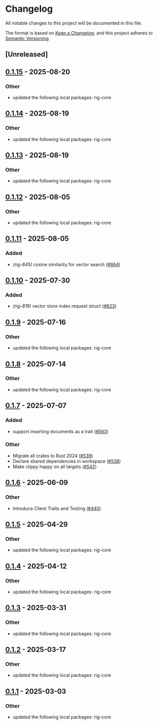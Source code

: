 # Changelog

All notable changes to this project will be documented in this file.

The format is based on [Keep a Changelog](https://keepachangelog.com/en/1.0.0/),
and this project adheres to [Semantic Versioning](https://semver.org/spec/v2.0.0.html).

## [Unreleased]

## [0.1.15](https://github.com/0xPlaygrounds/rig/compare/rig-surrealdb-v0.1.14...rig-surrealdb-v0.1.15) - 2025-08-20

### Other

- updated the following local packages: rig-core

## [0.1.14](https://github.com/0xPlaygrounds/rig/compare/rig-surrealdb-v0.1.13...rig-surrealdb-v0.1.14) - 2025-08-19

### Other

- updated the following local packages: rig-core

## [0.1.13](https://github.com/0xPlaygrounds/rig/compare/rig-surrealdb-v0.1.12...rig-surrealdb-v0.1.13) - 2025-08-19

### Other

- updated the following local packages: rig-core

## [0.1.12](https://github.com/0xPlaygrounds/rig/compare/rig-surrealdb-v0.1.11...rig-surrealdb-v0.1.12) - 2025-08-05

### Other

- updated the following local packages: rig-core

## [0.1.11](https://github.com/0xPlaygrounds/rig/compare/rig-surrealdb-v0.1.10...rig-surrealdb-v0.1.11) - 2025-08-05

### Added

- *(rig-845)* cosine similarity for vector search ([#664](https://github.com/0xPlaygrounds/rig/pull/664))

## [0.1.10](https://github.com/0xPlaygrounds/rig/compare/rig-surrealdb-v0.1.9...rig-surrealdb-v0.1.10) - 2025-07-30

### Added

- *(rig-819)* vector store index request struct ([#623](https://github.com/0xPlaygrounds/rig/pull/623))

## [0.1.9](https://github.com/0xPlaygrounds/rig/compare/rig-surrealdb-v0.1.8...rig-surrealdb-v0.1.9) - 2025-07-16

### Other

- updated the following local packages: rig-core

## [0.1.8](https://github.com/0xPlaygrounds/rig/compare/rig-surrealdb-v0.1.7...rig-surrealdb-v0.1.8) - 2025-07-14

### Other

- updated the following local packages: rig-core

## [0.1.7](https://github.com/0xPlaygrounds/rig/compare/rig-surrealdb-v0.1.6...rig-surrealdb-v0.1.7) - 2025-07-07

### Added

- support inserting documents as a trait ([#563](https://github.com/0xPlaygrounds/rig/pull/563))

### Other

- Migrate all crates to Rust 2024 ([#539](https://github.com/0xPlaygrounds/rig/pull/539))
- Declare shared dependencies in workspace ([#538](https://github.com/0xPlaygrounds/rig/pull/538))
- Make clippy happy on all targets ([#542](https://github.com/0xPlaygrounds/rig/pull/542))

## [0.1.6](https://github.com/0xPlaygrounds/rig/compare/rig-surrealdb-v0.1.5...rig-surrealdb-v0.1.6) - 2025-06-09

### Other

- Introduce Client Traits and Testing ([#440](https://github.com/0xPlaygrounds/rig/pull/440))

## [0.1.5](https://github.com/0xPlaygrounds/rig/compare/rig-surrealdb-v0.1.4...rig-surrealdb-v0.1.5) - 2025-04-29

### Other

- updated the following local packages: rig-core

## [0.1.4](https://github.com/0xPlaygrounds/rig/compare/rig-surrealdb-v0.1.3...rig-surrealdb-v0.1.4) - 2025-04-12

### Other

- updated the following local packages: rig-core

## [0.1.3](https://github.com/0xPlaygrounds/rig/compare/rig-surrealdb-v0.1.2...rig-surrealdb-v0.1.3) - 2025-03-31

### Other

- updated the following local packages: rig-core

## [0.1.2](https://github.com/0xPlaygrounds/rig/compare/rig-surrealdb-v0.1.1...rig-surrealdb-v0.1.2) - 2025-03-17

### Other

- updated the following local packages: rig-core

## [0.1.1](https://github.com/0xPlaygrounds/rig/compare/rig-surrealdb-v0.1.0...rig-surrealdb-v0.1.1) - 2025-03-03

### Other

- updated the following local packages: rig-core
